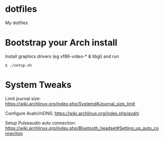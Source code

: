 # dotfiles
My dotfiles

# Bootstrap your Arch install
Install graphics drivers (eg xf86-video-* & libgl) and run

```
$ ./setup.sh
```

# System Tweaks
Limit journal size: https://wiki.archlinux.org/index.php/Systemd#Journal_size_limit

Configure Avahi/mDNS: https://wiki.archlinux.org/index.php/avahi

Setup Pulseaudio auto connection: https://wiki.archlinux.org/index.php/Bluetooth_headset#Setting_up_auto_connection
